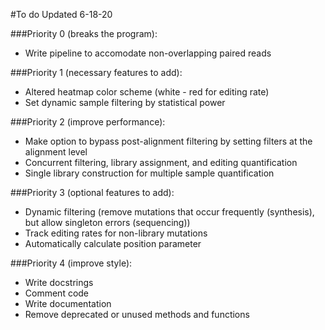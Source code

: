#To do
Updated 6-18-20

###Priority 0 (breaks the program):
* Write pipeline to accomodate non-overlapping paired reads

###Priority 1 (necessary features to add):
* Altered heatmap color scheme (white - red for editing rate)
* Set dynamic sample filtering by statistical power

###Priority 2 (improve performance):
* Make option to bypass post-alignment filtering by setting filters at the alignment level
* Concurrent filtering, library assignment, and editing quantification
* Single library construction for multiple sample quantification

###Priority 3 (optional features to add):
* Dynamic filtering (remove mutations that occur frequently (synthesis), but allow singleton errors (sequencing))
* Track editing rates for non-library mutations
* Automatically calculate position parameter

###Priority 4 (improve style):
* Write docstrings
* Comment code
* Write documentation
* Remove deprecated or unused methods and functions